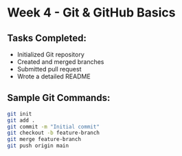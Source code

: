 
# Week 4 - Git & GitHub Basics

## Tasks Completed:
- Initialized Git repository
- Created and merged branches
- Submitted pull request
- Wrote a detailed README

## Sample Git Commands:
```bash
git init
git add .
git commit -m "Initial commit"
git checkout -b feature-branch
git merge feature-branch
git push origin main
```
